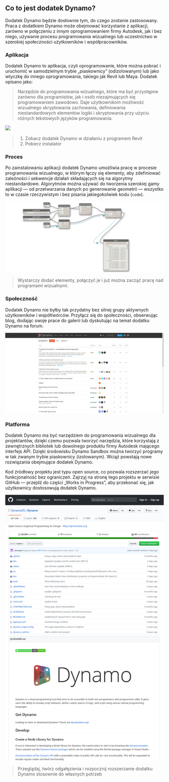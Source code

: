 ## Co to jest dodatek Dynamo?

Dodatek Dynamo będzie dosłownie tym, do czego zostanie zastosowany. Praca z dodatkiem Dynamo może obejmować korzystanie z aplikacji, zarówno w połączeniu z innym oprogramowaniem firmy Autodesk, jak i bez niego, używanie procesu programowania wizualnego lub uczestnictwo w szerokiej społeczności użytkowników i współpracowników.

### Aplikacja

Dodatek Dynamo to aplikacja, czyli oprogramowanie, które można pobrać i uruchomić w samodzielnym trybie „piaskownicy” (odizolowanym) lub jako wtyczkę do innego oprogramowania, takiego jak Revit lub Maya. Dodatek opisano jako:

> Narzędzie do programowania wizualnego, które ma być przystępne zarówno dla programistów, jak i osób niezajmujących się programowaniem zawodowo. Daje użytkownikom możliwość wizualnego skryptowania zachowania, definiowania niestandardowych elementów logiki i skryptowania przy użyciu różnych tekstowych języków programowania.

![](/01_Introduction/images/1-2/00-DynamoHomepage.jpg)

> 1. Zobacz dodatek Dynamo w działaniu z programem Revit
> 2. Pobierz instalator

### Proces

Po zainstalowaniu aplikacji dodatek Dynamo umożliwia pracę w procesie programowania wizualnego, w którym łączy się elementy, aby zdefiniować zależności i sekwencje działań składających się na algorytmy niestandardowe. Algorytmów można używać do tworzenia szerokiej gamy aplikacji — od przetwarzania danych po generowanie geometrii — wszystko to w czasie rzeczywistym i bez pisania jakiegokolwiek kodu (`code`).

![Program wizualny](images/1-2/01-ProgramFlow.png)

> Wystarczy dodać elementy, połączyć je i już można zacząć pracę nad programami wizualnymi.

### Społeczność

Dodatek Dynamo nie byłby tak przydatny bez silnej grupy aktywnych użytkowników i współtwórców. Przyłącz się do społeczności, obserwując blog, dodając swoje prace do galerii lub dyskutując na temat dodatku Dynamo na forum.

![Forum](images/1-2/02-Community.png)

### Platforma

Dodatek Dynamo ma być narzędziem do programowania wizualnego dla projektantów, dzięki czemu pozwala tworzyć narzędzia, które korzystają z zewnętrznych bibliotek lub dowolnego produktu firmy Autodesk mającego interfejs API. Dzięki środowisku Dynamo Sandbox można tworzyć programy w tak zwanym trybie piaskownicy (izolowanym). Wciąż powstają nowe rozwiązania obejmujące dodatek Dynamo.

Kod źródłowy projektu jest typu open source, co pozwala rozszerzać jego funkcjonalność bez ograniczeń. Zajrzyj na stronę tego projektu w serwisie GitHub — przejdź do części „Works in Progress”, aby przekonać się, jak użytkownicy dostosowują dodatek Dynamo.

![Repozytorium](images/1-2/03-TheRepo.png)

> Przeglądaj, twórz odgałęzienia i rozpocznij rozszerzanie dodatku Dynamo stosownie do własnych potrzeb
